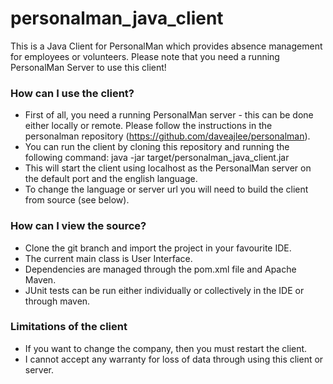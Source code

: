 # personalman_java_client
This is a Java Client for PersonalMan which provides absence management for employees or volunteers. Please note that you need a running PersonalMan Server to use this client!

### How can I use the client? ###

* First of all, you need a running PersonalMan server - this can be done either locally or remote. Please follow the instructions in the personalman repository (https://github.com/daveajlee/personalman).
* You can run the client by cloning this repository and running the following command: java -jar target/personalman_java_client.jar 
* This will start the client using localhost as the PersonalMan server on the default port and the english language.
* To change the language or server url you will need to build the client from source (see below).

### How can I view the source? ###

* Clone the git branch and import the project in your favourite IDE.
* The current main class is User Interface.
* Dependencies are managed through the pom.xml file and Apache Maven.
* JUnit tests can be run either individually or collectively in the IDE or through maven.

### Limitations of the client ###

* If you want to change the company, then you must restart the client.
* I cannot accept any warranty for loss of data through using this client or server.
